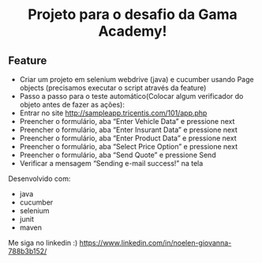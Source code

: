 <h1 align="center">Projeto para o desafio da Gama Academy!</h1>

## Feature
* Criar um projeto em selenium webdrive (java)  e cucumber usando Page objects (precisamos executar o script através da feature)
* Passo a passo para o teste automático(Colocar algum verificador do objeto antes de fazer as ações): 
* Entrar no site http://sampleapp.tricentis.com/101/app.php
* Preencher o formulário, aba “Enter Vehicle Data” e pressione next
* Preencher o formulário, aba “Enter Insurant Data” e pressione next
* Preencher o formulário, aba “Enter Product Data” e pressione next
* Preencher o formulário, aba “Select Price Option” e pressione next
* Preencher o formulário, aba “Send Quote” e pressione Send
* Verificar a mensagem “Sending e-mail success!” na tela

Desenvolvido com:
* java 
* cucumber
* selenium
* junit
* maven

Me siga no linkedin :) https://www.linkedin.com/in/noelen-giovanna-788b3b152/ 
